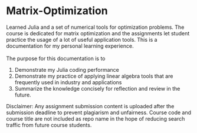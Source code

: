 # Matrix-Optimization

Learned Julia and a set of numerical tools for optimization problems. The course is dedicated for matrix optimization and the assignments let student practice the usage of a lot of useful application tools. This is a documentation for my personal learning experience. 
<br><br>The purpose for this documentation is to 
1) Demonstrate my Julia coding performance
2) Demonstrate my practice of applying linear algebra tools that are frequently used in industry and applications
3) Summarize the knowledge concisely for reflection and review in the future. 

Disclaimer: Any assignment submission content is uploaded after the submission deadline to prevent plagiarism and unfairness. Course code and course title are not included as repo name in the hope of reducing search traffic from future course students. 
